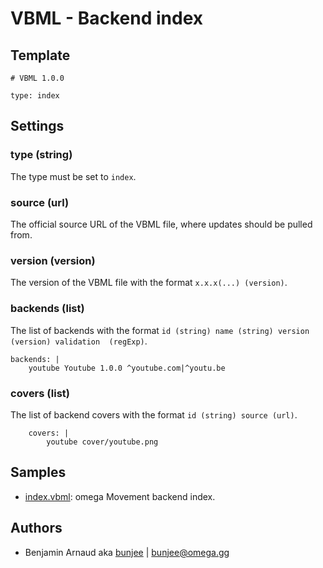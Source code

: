 # VBML - Backend index

## Template

```
# VBML 1.0.0

type: index
```

## Settings

### type (string)

The type must be set to `index`.

### source (url)

The official source URL of the VBML file, where updates should be pulled from.

### version (version)

The version of the VBML file with the format `x.x.x(...) (version)`.

### backends (list)

The list of backends with the format `id (string) name (string) version (version) validation 
(regExp)`.
```
backends: |
    youtube Youtube 1.0.0 ^youtube.com|^youtu.be
```

### covers (list)

The list of backend covers with the format `id (string) source (url)`.
```
    covers: |
        youtube cover/youtube.png
```

## Samples

- [index.vbml](https://github.com/omega-gg/backend/blob/master/index.vbml): omega Movement backend index.

## Authors

- Benjamin Arnaud aka [bunjee](http://bunjee.me) | <bunjee@omega.gg>
